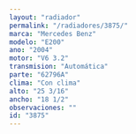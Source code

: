 ```yaml
---
layout: "radiador"
permalink: "/radiadores/3875/"
marca: "Mercedes Benz"
modelo: "E200"
ano: "2004"
motor: "V6 3.2"
transmision: "Automática"
parte: "62796A"
clima: "Con clima"
alto: "25 3/16"
ancho: "18 1/2"
observaciones: ""
id: "3875"
---
```


